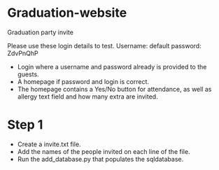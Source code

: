# Graduation-website
Graduation party invite 

Please use these login details to test.
Username: default
password: ZdvPnQhP

* Login where a username and password already is provided to the guests.
* A homepage if password and login is correct.
* The homepage contains a Yes/No button for attendance, as well as allergy text field and how many extra are invited.

# Step 1
* Create a invite.txt file.
* Add the names of the people invited on each line of the file.
* Run the add\_database.py that populates the sqldatabase.
